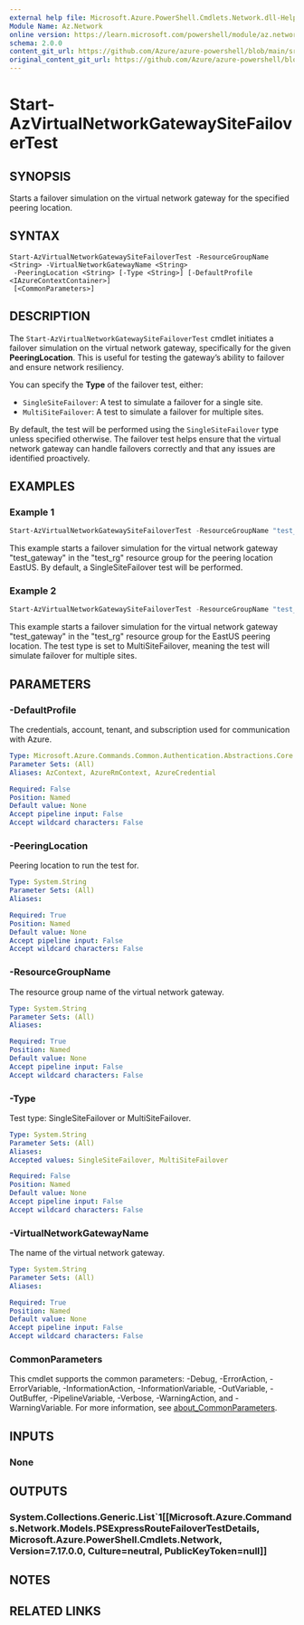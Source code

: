 ```yaml
---
external help file: Microsoft.Azure.PowerShell.Cmdlets.Network.dll-Help.xml
Module Name: Az.Network
online version: https://learn.microsoft.com/powershell/module/az.network/start-azvirtualnetworkgatewaysitefailovertest
schema: 2.0.0
content_git_url: https://github.com/Azure/azure-powershell/blob/main/src/Network/Network/help/Start-AzVirtualNetworkGatewaySiteFailoverTest.md
original_content_git_url: https://github.com/Azure/azure-powershell/blob/main/src/Network/Network/help/Start-AzVirtualNetworkGatewaySiteFailoverTest.md
---
```


# Start-AzVirtualNetworkGatewaySiteFailoverTest

## SYNOPSIS
Starts a failover simulation on the virtual network gateway for the specified peering location.

## SYNTAX

```
Start-AzVirtualNetworkGatewaySiteFailoverTest -ResourceGroupName <String> -VirtualNetworkGatewayName <String>
 -PeeringLocation <String> [-Type <String>] [-DefaultProfile <IAzureContextContainer>]
 [<CommonParameters>]
```

## DESCRIPTION
The `Start-AzVirtualNetworkGatewaySiteFailoverTest` cmdlet initiates a failover simulation on the virtual network gateway, specifically for the given **PeeringLocation**. This is useful for testing the gateway’s ability to failover and ensure network resiliency.

You can specify the **Type** of the failover test, either:
- `SingleSiteFailover`: A test to simulate a failover for a single site.
- `MultiSiteFailover`: A test to simulate a failover for multiple sites.

By default, the test will be performed using the `SingleSiteFailover` type unless specified otherwise. The failover test helps ensure that the virtual network gateway can handle failovers correctly and that any issues are identified proactively.


## EXAMPLES

### Example 1
```powershell
Start-AzVirtualNetworkGatewaySiteFailoverTest -ResourceGroupName "test_rg" -VirtualNetworkGatewayName "test_gateway" -PeeringLocation "EastUS"
```

This example starts a failover simulation for the virtual network gateway "test_gateway" in the "test_rg" resource group for the peering location EastUS. By default, a SingleSiteFailover test will be performed.

### Example 2
```powershell
Start-AzVirtualNetworkGatewaySiteFailoverTest -ResourceGroupName "test_rg" -VirtualNetworkGatewayName "test_gateway" -PeeringLocation "EastUS" -Type "MultiSiteFailover"
```

This example starts a failover simulation for the virtual network gateway "test_gateway" in the "test_rg" resource group for the EastUS peering location. The test type is set to MultiSiteFailover, meaning the test will simulate failover for multiple sites.

## PARAMETERS

### -DefaultProfile
The credentials, account, tenant, and subscription used for communication with Azure.

```yaml
Type: Microsoft.Azure.Commands.Common.Authentication.Abstractions.Core.IAzureContextContainer
Parameter Sets: (All)
Aliases: AzContext, AzureRmContext, AzureCredential

Required: False
Position: Named
Default value: None
Accept pipeline input: False
Accept wildcard characters: False
```

### -PeeringLocation
Peering location to run the test for.

```yaml
Type: System.String
Parameter Sets: (All)
Aliases:

Required: True
Position: Named
Default value: None
Accept pipeline input: False
Accept wildcard characters: False
```

### -ResourceGroupName
The resource group name of the virtual network gateway.

```yaml
Type: System.String
Parameter Sets: (All)
Aliases:

Required: True
Position: Named
Default value: None
Accept pipeline input: False
Accept wildcard characters: False
```

### -Type
Test type: SingleSiteFailover or MultiSiteFailover.

```yaml
Type: System.String
Parameter Sets: (All)
Aliases:
Accepted values: SingleSiteFailover, MultiSiteFailover

Required: False
Position: Named
Default value: None
Accept pipeline input: False
Accept wildcard characters: False
```

### -VirtualNetworkGatewayName
The name of the virtual network gateway.

```yaml
Type: System.String
Parameter Sets: (All)
Aliases:

Required: True
Position: Named
Default value: None
Accept pipeline input: False
Accept wildcard characters: False
```

### CommonParameters
This cmdlet supports the common parameters: -Debug, -ErrorAction, -ErrorVariable, -InformationAction, -InformationVariable, -OutVariable, -OutBuffer, -PipelineVariable, -Verbose, -WarningAction, and -WarningVariable. For more information, see [about_CommonParameters](http://go.microsoft.com/fwlink/?LinkID=113216).

## INPUTS

### None

## OUTPUTS

### System.Collections.Generic.List`1[[Microsoft.Azure.Commands.Network.Models.PSExpressRouteFailoverTestDetails, Microsoft.Azure.PowerShell.Cmdlets.Network, Version=7.17.0.0, Culture=neutral, PublicKeyToken=null]]

## NOTES

## RELATED LINKS
